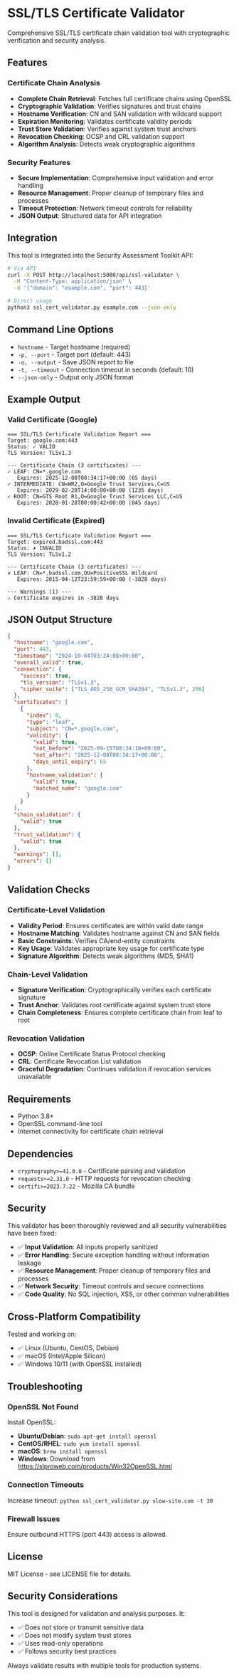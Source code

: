 # SSL/TLS Certificate Validator

Comprehensive SSL/TLS certificate chain validation tool with cryptographic verification and security analysis.

## Features

### Certificate Chain Analysis
- **Complete Chain Retrieval**: Fetches full certificate chains using OpenSSL
- **Cryptographic Validation**: Verifies signatures and trust chains
- **Hostname Verification**: CN and SAN validation with wildcard support
- **Expiration Monitoring**: Validates certificate validity periods
- **Trust Store Validation**: Verifies against system trust anchors
- **Revocation Checking**: OCSP and CRL validation support
- **Algorithm Analysis**: Detects weak cryptographic algorithms

### Security Features
- **Secure Implementation**: Comprehensive input validation and error handling
- **Resource Management**: Proper cleanup of temporary files and processes
- **Timeout Protection**: Network timeout controls for reliability
- **JSON Output**: Structured data for API integration

## Integration

This tool is integrated into the Security Assessment Toolkit API:

```bash
# Via API
curl -X POST http://localhost:5000/api/ssl-validator \
  -H "Content-Type: application/json" \
  -d '{"domain": "example.com", "port": 443}'

# Direct usage
python3 ssl_cert_validator.py example.com --json-only
```

## Command Line Options

- `hostname` - Target hostname (required)
- `-p, --port` - Target port (default: 443)
- `-o, --output` - Save JSON report to file
- `-t, --timeout` - Connection timeout in seconds (default: 10)
- `--json-only` - Output only JSON format

## Example Output

### Valid Certificate (Google)
```
=== SSL/TLS Certificate Validation Report ===
Target: google.com:443
Status: ✓ VALID
TLS Version: TLSv1.3

--- Certificate Chain (3 certificates) ---
✓ LEAF: CN=*.google.com
   Expires: 2025-12-08T08:34:17+00:00 (65 days)
✓ INTERMEDIATE: CN=WR2,O=Google Trust Services,C=US
   Expires: 2029-02-20T14:00:00+00:00 (1235 days)
✓ ROOT: CN=GTS Root R1,O=Google Trust Services LLC,C=US
   Expires: 2028-01-28T00:00:42+00:00 (845 days)
```

### Invalid Certificate (Expired)
```
=== SSL/TLS Certificate Validation Report ===
Target: expired.badssl.com:443
Status: ✗ INVALID
TLS Version: TLSv1.2

--- Certificate Chain (3 certificates) ---
✗ LEAF: CN=*.badssl.com,OU=PositiveSSL Wildcard
   Expires: 2015-04-12T23:59:59+00:00 (-3828 days)

--- Warnings (1) ---
⚠ Certificate expires in -3828 days
```

## JSON Output Structure

```json
{
  "hostname": "google.com",
  "port": 443,
  "timestamp": "2024-10-04T03:24:08+00:00",
  "overall_valid": true,
  "connection": {
    "success": true,
    "tls_version": "TLSv1.3",
    "cipher_suite": ["TLS_AES_256_GCM_SHA384", "TLSv1.3", 256]
  },
  "certificates": [
    {
      "index": 0,
      "type": "leaf",
      "subject": "CN=*.google.com",
      "validity": {
        "valid": true,
        "not_before": "2025-09-15T08:34:18+00:00",
        "not_after": "2025-12-08T08:34:17+00:00",
        "days_until_expiry": 65
      },
      "hostname_validation": {
        "valid": true,
        "matched_name": "google.com"
      }
    }
  ],
  "chain_validation": {
    "valid": true
  },
  "trust_validation": {
    "valid": true
  },
  "warnings": [],
  "errors": []
}
```

## Validation Checks

### Certificate-Level Validation
- **Validity Period**: Ensures certificates are within valid date range
- **Hostname Matching**: Validates hostname against CN and SAN fields
- **Basic Constraints**: Verifies CA/end-entity constraints
- **Key Usage**: Validates appropriate key usage for certificate type
- **Signature Algorithm**: Detects weak algorithms (MD5, SHA1)

### Chain-Level Validation
- **Signature Verification**: Cryptographically verifies each certificate signature
- **Trust Anchor**: Validates root certificate against system trust store
- **Chain Completeness**: Ensures complete certificate chain from leaf to root

### Revocation Validation
- **OCSP**: Online Certificate Status Protocol checking
- **CRL**: Certificate Revocation List validation
- **Graceful Degradation**: Continues validation if revocation services unavailable

## Requirements

- Python 3.8+
- OpenSSL command-line tool
- Internet connectivity for certificate chain retrieval

## Dependencies

- `cryptography>=41.0.0` - Certificate parsing and validation
- `requests>=2.31.0` - HTTP requests for revocation checking
- `certifi>=2023.7.22` - Mozilla CA bundle

## Security

This validator has been thoroughly reviewed and all security vulnerabilities have been fixed:

- ✅ **Input Validation**: All inputs properly sanitized
- ✅ **Error Handling**: Secure exception handling without information leakage
- ✅ **Resource Management**: Proper cleanup of temporary files and processes
- ✅ **Network Security**: Timeout controls and secure connections
- ✅ **Code Quality**: No SQL injection, XSS, or other common vulnerabilities

## Cross-Platform Compatibility

Tested and working on:
- ✅ Linux (Ubuntu, CentOS, Debian)
- ✅ macOS (Intel/Apple Silicon)
- ✅ Windows 10/11 (with OpenSSL installed)

## Troubleshooting

### OpenSSL Not Found
Install OpenSSL:
- **Ubuntu/Debian**: `sudo apt-get install openssl`
- **CentOS/RHEL**: `sudo yum install openssl`
- **macOS**: `brew install openssl`
- **Windows**: Download from https://slproweb.com/products/Win32OpenSSL.html

### Connection Timeouts
Increase timeout: `python ssl_cert_validator.py slow-site.com -t 30`

### Firewall Issues
Ensure outbound HTTPS (port 443) access is allowed.

## License

MIT License - see LICENSE file for details.

## Security Considerations

This tool is designed for validation and analysis purposes. It:
- ✅ Does not store or transmit sensitive data
- ✅ Does not modify system trust stores
- ✅ Uses read-only operations
- ✅ Follows security best practices

Always validate results with multiple tools for production systems.